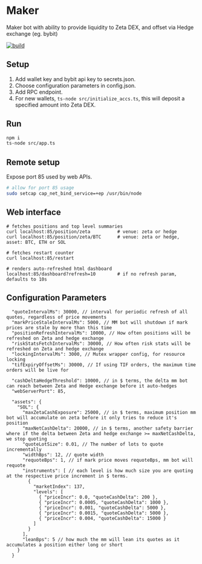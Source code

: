 # Maker

Maker bot with ability to provide liquidity to Zeta DEX, and offset via Hedge exchange (eg. bybit)

[![build](../../workflows/build/badge.svg)](../../actions/workflows/build.yml)

## Setup

1. Add wallet key and bybit api key to secrets.json.
2. Choose configuration parameters in config.json.
3. Add RPC endpoint.
4. For new wallets, `ts-node src/initialize_accs.ts`, this will deposit a specified amount into Zeta DEX.

## Run

```sh
npm i
ts-node src/app.ts
```

## Remote setup

Expose port 85 used by web APIs.

```sh
# allow for port 85 usage
sudo setcap cap_net_bind_service=+ep /usr/bin/node
```

## Web interface

```
# fetches positions and top level summaries
curl localhost:85/position/zeta          # venue: zeta or hedge
curl localhost:85/position/zeta/BTC      # venue: zeta or hedge, asset: BTC, ETH or SOL

# fetches restart counter
curl localhost:85/restart

# renders auto-refreshed html dashboard
localhost:85/dashboard?refresh=10        # if no refresh param, defaults to 10s
```

## Configuration Parameters

```
  "quoteIntervalMs": 30000, // interval for periodic refresh of all quotes, regardless of price movements
  "markPriceStaleIntervalMs": 5000, // MM bot will shutdown if mark prices are stale by more than this time
  "positionRefreshIntervalMs": 10000, // How often positions will be refreshed on Zeta and hedge exchange
  "riskStatsFetchIntervalMs": 30000, // How often risk stats will be refreshed on Zeta and hedge exchange
  "lockingIntervalMs": 3000, // Mutex wrapper config, for resource locking
  "tifExpiryOffsetMs": 30000, // If using TIF orders, the maximum time orders will be live for

  "cashDeltaHedgeThreshold": 10000, // in $ terms, the delta mm bot can reach between Zeta and Hedge exchange before it auto-hedges
  "webServerPort": 85,

  "assets": {
    "SOL": {
      "maxZetaCashExposure": 25000, // in $ terms, maximum position mm bot will accumulate on zeta before it only tries to reduce it's position
      "maxNetCashDelta": 20000, // in $ terms, another safety barrier where if the delta between Zeta and hedge exchange >= maxNetCashDelta, we stop quoting
      "quoteLotSize": 0.01, // The number of lots to quote incrementally
      "widthBps": 12, // quote width
      "requoteBps": 1, // if mark price moves requoteBps, mm bot will requote
      "instruments": [ // each level is how much size you are quoting at the respective price increment in $ terms.
        {
          "marketIndex": 137,
          "levels": [
            { "priceIncr": 0.0, "quoteCashDelta": 200 },
            { "priceIncr": 0.0005, "quoteCashDelta": 1000 },
            { "priceIncr": 0.001, "quoteCashDelta": 5000 },
            { "priceIncr": 0.0015, "quoteCashDelta": 5000 },
            { "priceIncr": 0.004, "quoteCashDelta": 15000 }
          ]
        }
      ],
      "leanBps": 5 // how much the mm will lean its quotes as it accumulates a position either long or short
    }
  }
```
